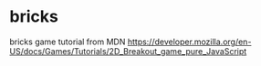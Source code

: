 # bricks
bricks game tutorial from MDN
https://developer.mozilla.org/en-US/docs/Games/Tutorials/2D_Breakout_game_pure_JavaScript

